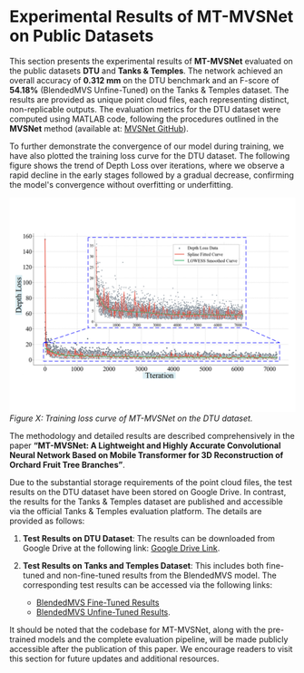 # Experimental Results of MT-MVSNet on Public Datasets

This section presents the experimental results of **MT-MVSNet** evaluated on the public datasets **DTU** and **Tanks & Temples**. The network achieved an overall accuracy of **0.312 mm** on the DTU benchmark and an F-score of **54.18%** (BlendedMVS Unfine-Tuned) on the Tanks & Temples dataset. The results are provided as unique point cloud files, each representing distinct, non-replicable outputs. The evaluation metrics for the DTU dataset were computed using MATLAB code, following the procedures outlined in the **MVSNet** method (available at: [MVSNet GitHub](https://github.com/YoYo000/MVSNet)).

To further demonstrate the convergence of our model during training, we have also plotted the training loss curve for the DTU dataset. The following figure shows the trend of Depth Loss over iterations, where we observe a rapid decline in the early stages followed by a gradual decrease, confirming the model's convergence without overfitting or underfitting.

![DTU Training Loss Curve](./Depth_Loss_DTU.png)  
*Figure X: Training loss curve of MT-MVSNet on the DTU dataset.*

The methodology and detailed results are described comprehensively in the paper **“MT-MVSNet: A Lightweight and Highly Accurate Convolutional Neural Network Based on Mobile Transformer for 3D Reconstruction of Orchard Fruit Tree Branches”**.

Due to the substantial storage requirements of the point cloud files, the test results on the DTU dataset have been stored on Google Drive. In contrast, the results for the Tanks & Temples dataset are published and accessible via the official Tanks & Temples evaluation platform. The details are provided as follows:

1. **Test Results on DTU Dataset**: The results can be downloaded from Google Drive at the following link: [Google Drive Link](https://drive.google.com/drive/folders/1OlcHlkrwVOSA5i2IAVQN8rA7VqKt7ecx?dmr=1&ec=wgc-drive-hero-goto).

2. **Test Results on Tanks and Temples Dataset**: This includes both fine-tuned and non-fine-tuned results from the BlendedMVS model. The corresponding test results can be accessed via the following links:
   - [BlendedMVS Fine-Tuned Results](https://www.tanksandtemples.org/details/7425/)
   - [BlendedMVS Unfine-Tuned Results](https://www.tanksandtemples.org/details/7397/).

It should be noted that the codebase for MT-MVSNet, along with the pre-trained models and the complete evaluation pipeline, will be made publicly accessible after the publication of this paper. We encourage readers to visit this section for future updates and additional resources.

